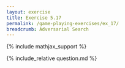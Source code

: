 ```yaml
---
layout: exercise
title: Exercise 5.17
permalink: /game-playing-exercises/ex_17/
breadcrumb: Adversarial Search
---
```


{% include mathjax_support %}

<div><i class="arrow-up loader" data-chapter="game-playing-exercises" data-exercise="ex_17" data-rating="0"></i></div>
{% include_relative question.md %}
